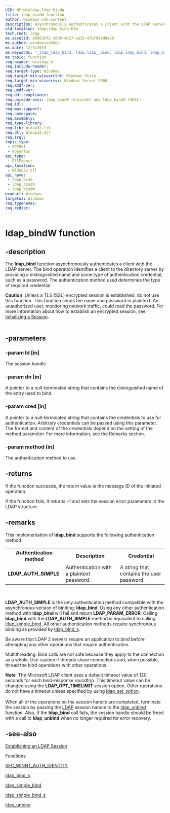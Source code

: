 ```yaml
---
UID: NF:winldap.ldap_bindW
title: ldap_bindW function
author: windows-sdk-content
description: Asynchronously authenticates a client with the LDAP server.
old-location: ldap\ldap_bind.htm
tech.root: ldap
ms.assetid: 889636f2-3dd0-4027-aa35-d7b7930d9e69
ms.author: windowssdkdev
ms.date: 12/5/2018
ms.keywords: "_ldap_ldap_bind, ldap.ldap__bind, ldap.ldap_bind, ldap_bind, ldap_bind function [LDAP], ldap_bindA, ldap_bindW, winldap/ldap_bind, winldap/ldap_bindA, winldap/ldap_bindW"
ms.topic: function
req.header: winldap.h
req.include-header: 
req.target-type: Windows
req.target-min-winverclnt: Windows Vista
req.target-min-winversvr: Windows Server 2008
req.kmdf-ver: 
req.umdf-ver: 
req.ddi-compliance: 
req.unicode-ansi: ldap_bindW (Unicode) and ldap_bindA (ANSI)
req.idl: 
req.max-support: 
req.namespace: 
req.assembly: 
req.type-library: 
req.lib: Wldap32.lib
req.dll: Wldap32.dll
req.irql: 
topic_type:
 - APIRef
 - kbSyntax
api_type:
 - DllExport
api_location:
 - Wldap32.dll
api_name:
 - ldap_bind
 - ldap_bindA
 - ldap_bindW
product: Windows
targetos: Windows
req.typenames: 
req.redist: 
---
```


# ldap_bindW function


## -description


The <b>ldap_bind</b> function asynchronously authenticates a client with the LDAP server. The bind operation identifies a client to the directory server by providing a distinguished name and some type of authentication credential, such as a password. The authentication method  used determines the type of required credential.
<div class="alert"><b>Caution</b>  Unless a TLS (SSL) encrypted session is established, do not use this function. This function sends the name and password in plaintext. An unauthorized user, monitoring network traffic, could read the password. For more information about how to establish an encrypted session, see <a href="https://msdn.microsoft.com/218b4cf2-e582-4052-8206-35c2ba2fe302">Initializing a Session</a>.</div><div> </div>

## -parameters




### -param ld [in]

The session handle.


### -param dn [in]

A pointer to a null-terminated string that contains the distinguished name of the entry used to bind.


### -param cred [in]

A pointer to a null-terminated string that contains the credentials to use for authentication. Arbitrary credentials can be passed using this parameter. The format and content of the credentials depend on the setting of the method parameter. For more information, see the Remarks section.


### -param method [in]

The authentication method to use.


## -returns



If the function succeeds, the return value is the message ID of the initiated operation.

If the function fails, it returns –1 and sets the session error parameters in the LDAP structure.




## -remarks



This implementation of <b>ldap_bind</b> supports the following authentication method.

<table>
<tr>
<th>Authentication method</th>
<th>Description</th>
<th>Credential</th>
</tr>
<tr>
<td><b>LDAP_AUTH_SIMPLE</b></td>
<td>Authentication with a plaintext password.</td>
<td>A string that contains the user password.</td>
</tr>
</table>
 

<b>LDAP_AUTH_SIMPLE</b> is the only authentication method compatible with the asynchronous version of binding; <b>ldap_bind</b>. Using any other authentication method with <b>ldap_bind</b> will fail and return <b>LDAP_PARAM_ERROR</b>. Calling <b>ldap_bind</b> with the <b>LDAP_AUTH_SIMPLE</b> method is equivalent to calling <a href="https://msdn.microsoft.com/13fc47c5-094b-4a91-8e5f-bfff8c72b431">ldap_simple_bind</a>. All other authentication methods require synchronous binding as provided by <a href="https://msdn.microsoft.com/67d30a7b-2f42-4e1a-8c59-5ba22ed3fad4">ldap_bind_s</a>.

Be aware that LDAP 2 servers require an application to bind before attempting any other operations that require authentication.

Multithreading: Bind calls are not safe because they apply to the connection as a whole. Use caution if threads share connections and, when possible, thread the bind operations with other operations.

<div class="alert"><b>Note</b>  The Microsoft LDAP client uses a default timeout value of 120 seconds for each bind-response roundtrip. This timeout value can be changed using the <b>LDAP_OPT_TIMELIMIT</b> session option. Other operations do not have a timeout unless specified by using 
<a href="https://msdn.microsoft.com/b6d6b285-7302-4812-bbcb-0aeb5b53cf23">ldap_set_option</a>.</div>
<div> </div>
When all of the operations on the session handle are completed, terminate the session by passing the <a href="https://msdn.microsoft.com/844093e1-daba-494d-91b3-67455ff2e456">LDAP</a> session handle to the  <a href="https://msdn.microsoft.com/5d8b3198-3935-4305-b0f1-eaf1a9355cf3">ldap_unbind</a> function.  Also, if the <b>ldap_bind</b> call fails, the session handle should be freed with a call to  <b>ldap_unbind</b> when no longer required for error recovery.




## -see-also




<a href="https://msdn.microsoft.com/d11da030-b521-4469-9212-63800b412e68">Establishing an LDAP Session</a>



<a href="https://msdn.microsoft.com/7a0040ea-f8f3-4378-8371-49768714d762">Functions</a>



<a href="https://msdn.microsoft.com/a9c9471b-2134-4173-af86-18b277627d2a">SEC_WINNT_AUTH_IDENTITY</a>



<a href="https://msdn.microsoft.com/67d30a7b-2f42-4e1a-8c59-5ba22ed3fad4">ldap_bind_s</a>



<a href="https://msdn.microsoft.com/13fc47c5-094b-4a91-8e5f-bfff8c72b431">ldap_simple_bind</a>



<a href="https://msdn.microsoft.com/c3edca12-2dde-4f64-a479-2fbda8a4a996">ldap_simple_bind_s</a>



<a href="https://msdn.microsoft.com/5d8b3198-3935-4305-b0f1-eaf1a9355cf3">ldap_unbind</a>
 

 

